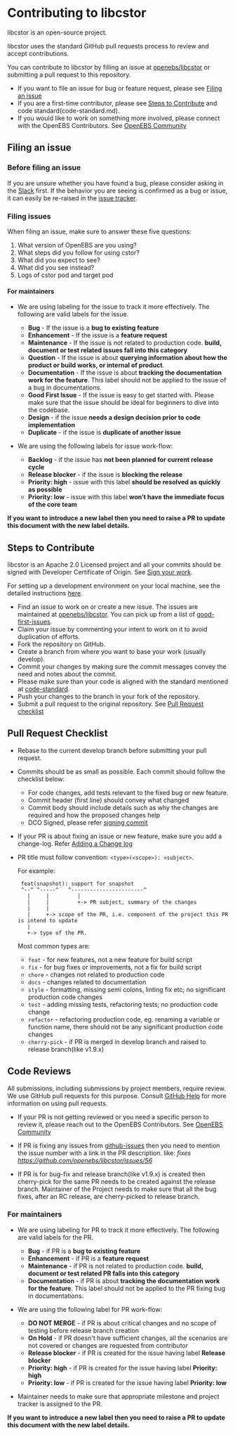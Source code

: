 # Contributing to libcstor

libcstor is an open-source project.

libcstor uses the standard GitHub pull requests process to review and accept contributions.

You can contribute to libcstor by filling an issue at [openebs/libcstor](https://github.com/openebs/libcstor/issues) or submitting a pull request to this repository.

* If you want to file an issue for bug or feature request, please see [Filing an issue](#filing-an-issue)
* If you are a first-time contributor, please see [Steps to Contribute](#steps-to-contribute) and code standard(code-standard.md).
* If you would like to work on something more involved, please connect with the OpenEBS Contributors. See [OpenEBS Community](https://github.com/openebs/openebs/tree/master/community)

## Filing an issue
### Before filing an issue

If you are unsure whether you have found a bug, please consider asking in the [Slack](https://kubernetes.slack.com/messages/openebs) first. If
the behavior you are seeing is confirmed as a bug or issue, it can easily be re-raised in the [issue tracker](https://github.com/openebs/libcstor/issues).

### Filing issues

When filing an issue, make sure to answer these five questions:

1. What version of OpenEBS are you using?
2. What steps did you follow for using cstor?
3. What did you expect to see?
4. What did you see instead?
5. Logs of cstor pod and target pod

#### For maintainers
* We are using labeling for the issue to track it more effectively. The following are valid labels for the issue.
   - **Bug** - If the issue is a **bug to existing feature**
   - **Enhancement** - If the issue is a **feature request**
   - **Maintenance**  - If the issue is not related to production code. **build, document or test related issues fall into this category**
   - **Question** - If the issue is about **querying information about how the product or build works, or internal of product**.
   - **Documentation** - If the issue is about **tracking the documentation work for the feature**. This label should not be applied to the issue of a bug in documentations.
   - **Good First Issue** - If the issue is easy to get started with. Please make sure that the issue should be ideal for beginners to dive into the codebase.
   - **Design** - if the issue **needs a design decision prior to code implementation**
   - **Duplicate** - if the issue is **duplicate of another issue**

* We are using the following labels for issue work-flow:
   - **Backlog** - if the issue has **not been planned for current release cycle**
   - **Release blocker** - if the issue is **blocking the release**
   - **Priority: high** - issue with this label **should be resolved as quickly as possible**
   - **Priority: low** - issue with this label **won’t have the immediate focus of the core team**

**If you want to introduce a new label then you need to raise a PR to update this document with the new label details.**

## Steps to Contribute
libcstor is an Apache 2.0 Licensed project and all your commits should be signed with Developer Certificate of Origin. See [Sign your work](#sign-your-work).

For setting up a development environment on your local machine, see the detailed instructions [here](developer-setup.md).

* Find an issue to work on or create a new issue. The issues are maintained at [openebs/libcstor](https://github.com/openebs/libcstor/issues). You can pick up from a list of [good-first-issues](https://github.com/openebs/libcstor/labels/good%20first%20issue).
* Claim your issue by commenting your intent to work on it to avoid duplication of efforts.
* Fork the repository on GitHub.
* Create a branch from where you want to base your work (usually develop).
* Commit your changes by making sure the commit messages convey the need and notes about the commit.
* Please make sure than your code is aligned with the standard mentioned at [code-standard](code-standard.md).
* Push your changes to the branch in your fork of the repository.
* Submit a pull request to the original repository. See [Pull Request checklist](#pull-request-checklist)

## Pull Request Checklist
* Rebase to the current develop branch before submitting your pull request.
* Commits should be as small as possible. Each commit should follow the checklist below:
  - For code changes, add tests relevant to the fixed bug or new feature.
  - Commit header (first line) should convey what changed
  - Commit body should include details such as why the changes are required and how the proposed changes help
  - DCO Signed, please refer [signing commit](code-standard.md/sign-your-commits)
* If your PR is about fixing an issue or new feature, make sure you add a change-log. Refer [Adding a Change log](code-standard.md/adding-a-changelog)
* PR title must follow convention: `<type>(<scope>): <subject>`.

  For example:
  ```
   feat(snapshot): support for snapshot
   ^--^ ^-----^   ^-----------------------^
     |     |         |
     |     |         +-> PR subject, summary of the changes
     |     |
     |     +-> scope of the PR, i.e. component of the project this PR is intend to update
     |
     +-> type of the PR.
  ```

    Most common types are:
    * `feat`        - for new features, not a new feature for build script
    * `fix`         - for bug fixes or improvements, not a fix for build script
    * `chore`       - changes not related to production code
    * `docs`        - changes related to documentation
    * `style`       - formatting, missing semi colons, linting fix etc; no significant production code changes
    * `test`        - adding missing tests, refactoring tests; no production code change
    * `refactor`    - refactoring production code, eg. renaming a variable or function name, there should not be any significant production code changes
    * `cherry-pick` - if PR is merged in develop branch and raised to release branch(like v1.9.x)

## Code Reviews
All submissions, including submissions by project members, require review. We use GitHub pull requests for this purpose. Consult [GitHub Help](https://help.github.com/en/github/collaborating-with-issues-and-pull-requests/about-pull-requests) for more information on using pull requests.

* If your PR is not getting reviewed or you need a specific person to review it, please reach out to the OpenEBS Contributors. See [OpenEBS Community](https://github.com/openebs/openebs/tree/master/community)

* If PR is fixing any issues from [github-issues](github.com/openebs/libcstor/issues) then you need to mention the issue number with a link in the PR description. like: _fixes https://github.com/openebs/libcstor/issues/56_

* If PR is for bug-fix and release branch(like v1.9.x) is created then cherry-pick for the same PR needs to be created against the release branch. Maintainer of the Project needs to make sure that all the bug fixes, after an RC release, are cherry-picked to release branch.

### For maintainers
* We are using labeling for PR to track it more effectively. The following are valid labels for the PR.
   - **Bug** - if PR is a **bug to existing feature**
   - **Enhancement** - if PR is a **feature request**
   - **Maintenance**  - if PR is not related to production code. **build, document or test related PR falls into this category**
   - **Documentation** - if PR is about **tracking the documentation work for the feature**. This label should not be applied to the PR fixing bug in documentations.

* We are using the following label for PR work-flow:
   - **DO NOT MERGE** - if PR is about critical changes and no scope of testing before release branch creation
   - **On Hold** - if PR doesn't have sufficient changes, all the scenarios are not covered or changes are requested from contributor
   - **Release blocker** - if PR is created for the issue having label **Release blocker**
   - **Priority: high** - if PR is created for the issue having label **Priority: high**
   - **Priority: low** - if PR is created for the issue having label **Priority: low**

* Maintainer needs to make sure that appropriate milestone and project tracker is assigned to the PR.

**If you want to introduce a new label then you need to raise a PR to update this document with the new label details.**
